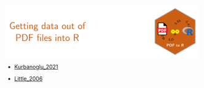 <img src = 'logo/Banner.svg' align = "center"/>


- [Kurbanoglu_2021](https://github.com/smusp/Data_from_pdf/tree/main/Kurbanoglu_2021)

- [Little_2006](https://github.com/smusp/Data_from_pdf/tree/main/Little_2006)


